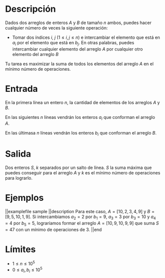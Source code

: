 # Descripción

Dados dos arreglos de enteros $A$ y $B$ de tamaño $n$ ambos, puedes hacer cualquier número de veces la siguiente operación:

- Tomar dos índices $i$, $j$ ($1 \leq i, j \leq n$) e intercambiar el elemento que está en $a_i$ por el elemento que está en $b_j$. En otras palabras, puedes intercambiar cualquier elemento del arreglo $A$ por cualquier otro elemento del arreglo $B$

Tu tarea es maximizar la suma de todos los elementos del arreglo $A$ en el mínimo número de operaciones.

# Entrada

En la primera línea un entero $n$, la cantidad de elementos de los arreglos $A$ y $B$.

En las siguientes $n$ líneas vendrán los enteros $a_i$ que conforman el arreglo $A$.

En las últimasa $n$ líneas vendrán los enteros $b_i$ que conforman el arreglo $B$.

# Salida

Dos enteros $S$, $k$ separados por un salto de línea. $S$ la suma máxima que puedes conseguir para el arreglo $A$ y $k$ es el mínimo número de operaciones para lograrlo.

# Ejemplos

||examplefile
sample
||description
Para este caso, $A = [10, 2, 3, 4, 9]$ y $B = [9, 5, 10, 1, 9]$.
Si intercambiamos $a_2 = 2$ por $b_1 = 9$, $a_3 = 3$ por $b_3 = 10$ y $a_4 = 4$ por $b_5 = 5$, lograríamos formar el arreglo $A = [10, 9, 10, 9, 9]$ que suma $S = 47$ con un mínimo de operaciones de $3$.
||end

# Límites

- $1 \leq n \leq 10^{5}$
- $0 \leq a_i, b_i \leq 10^{5}$
